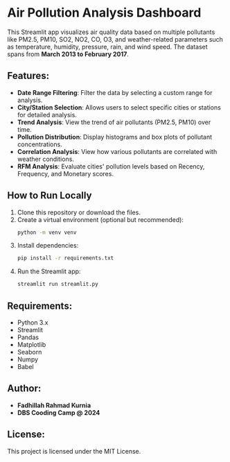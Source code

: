 # Air Pollution Analysis Dashboard

This Streamlit app visualizes air quality data based on multiple pollutants like PM2.5, PM10, SO2, NO2, CO, O3, and weather-related parameters such as temperature, humidity, pressure, rain, and wind speed. The dataset spans from **March 2013 to February 2017**.

## Features:
- **Date Range Filtering**: Filter the data by selecting a custom range for analysis.
- **City/Station Selection**: Allows users to select specific cities or stations for detailed analysis.
- **Trend Analysis**: View the trend of air pollutants (PM2.5, PM10) over time.
- **Pollution Distribution**: Display histograms and box plots of pollutant concentrations.
- **Correlation Analysis**: View how various pollutants are correlated with weather conditions.
- **RFM Analysis**: Evaluate cities' pollution levels based on Recency, Frequency, and Monetary scores.

## How to Run Locally

1. Clone this repository or download the files.
2. Create a virtual environment (optional but recommended):
    ```bash
    python -m venv venv
    ```
3. Install dependencies:
    ```bash
    pip install -r requirements.txt
    ```
4. Run the Streamlit app:
    ```bash
    streamlit run streamlit.py
    ```

## Requirements:
- Python 3.x
- Streamlit
- Pandas
- Matplotlib
- Seaborn
- Numpy
- Babel

## Author:
- **Fadhillah Rahmad Kurnia**
- **DBS Cooding Camp @ 2024**

## License:
This project is licensed under the MIT License.
